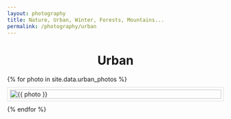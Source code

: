```yaml
---
layout: photography
title: Nature, Urban, Winter, Forests, Mountains...
permalink: /photography/urban
---
```


<style>
    h1 {
        text-align: center;
    }
</style>


<style>
  .image-grid {
    display: grid;
    grid-template-columns: repeat(1, 1fr);
    gap: 10px;
  }
  .grid-item {
    border: 1px solid #ddd;
    padding: 5px;
  }
  .grid-item img {
    width: 100%;
    height: auto;
    display: block;
  }
</style>

<h1> Urban </h1>

<div class="image-grid">
    {% for photo in site.data.urban_photos %}
        <div class="grid-item">
            <img src="{{ '/assets/photography/urban/' | append: photo}}" alt="{{ photo }}" loading = "lazy" />
        </div>
    {% endfor %}
</div>